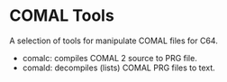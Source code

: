 # COMAL Tools

A selection of tools for manipulate COMAL files for C64.

* comalc: compiles COMAL 2 source to PRG file.
* comald: decompiles (lists) COMAL PRG files to text.
